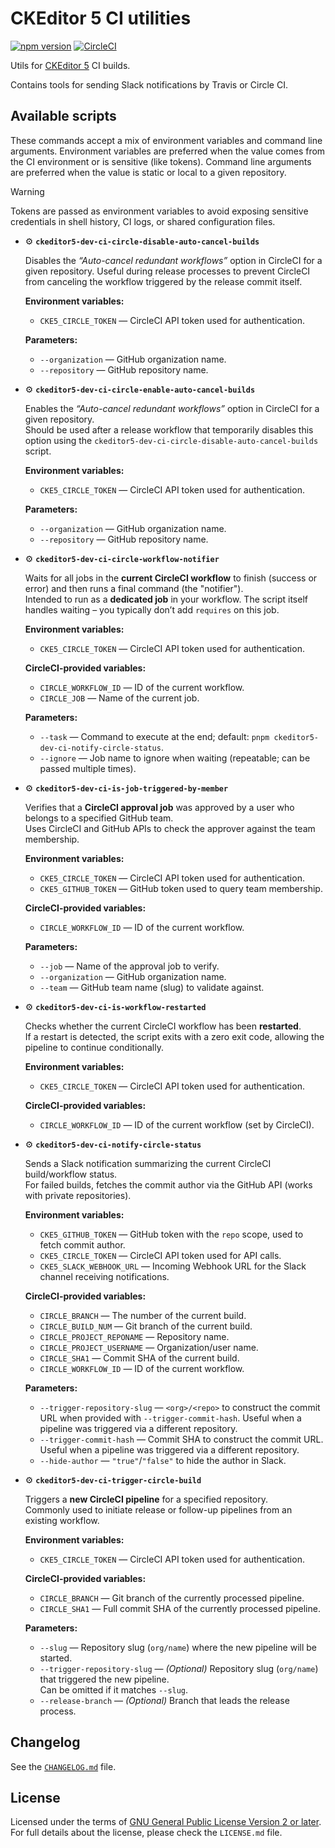 CKEditor 5 CI utilities
=======================

[![npm version](https://badge.fury.io/js/%40ckeditor%2Fckeditor5-dev-ci.svg)](https://www.npmjs.com/package/@ckeditor/ckeditor5-dev-ci)
[![CircleCI](https://circleci.com/gh/ckeditor/ckeditor5-dev.svg?style=shield)](https://app.circleci.com/pipelines/github/ckeditor/ckeditor5-dev?branch=master)

Utils for [CKEditor 5](https://ckeditor.com) CI builds.

Contains tools for sending Slack notifications by Travis or Circle CI.

## Available scripts

These commands accept a mix of environment variables and command line arguments. Environment variables are preferred when the value comes from the CI environment or is sensitive (like tokens). Command line arguments are preferred when the value is static or local to a given repository.

> [!WARNING]
> Tokens are passed as environment variables to avoid exposing sensitive credentials in shell history, CI logs, or shared configuration files.

- ⚙️ **`ckeditor5-dev-ci-circle-disable-auto-cancel-builds`**

  Disables the _“Auto-cancel redundant workflows”_ option in CircleCI for a given repository.
  Useful during release processes to prevent CircleCI from canceling the workflow triggered by the release commit itself.

  **Environment variables:**
  - `CKE5_CIRCLE_TOKEN` &mdash; CircleCI API token used for authentication.

  **Parameters:**
  - `--organization` &mdash; GitHub organization name.
  - `--repository` &mdash; GitHub repository name.

- ⚙️ **`ckeditor5-dev-ci-circle-enable-auto-cancel-builds`**

  Enables the _“Auto-cancel redundant workflows”_ option in CircleCI for a given repository.  
  Should be used after a release workflow that temporarily disables this option using the `ckeditor5-dev-ci-circle-disable-auto-cancel-builds` script.

  **Environment variables:**
  - `CKE5_CIRCLE_TOKEN` &mdash; CircleCI API token used for authentication.

  **Parameters:**
  - `--organization` &mdash; GitHub organization name.
  - `--repository` &mdash; GitHub repository name.

- ⚙️ **`ckeditor5-dev-ci-circle-workflow-notifier`**

  Waits for all jobs in the **current CircleCI workflow** to finish (success or error) and then runs a final command (the "notifier").  
  Intended to run as a **dedicated job** in your workflow. The script itself handles waiting – you typically don’t add `requires` on this job.

  **Environment variables:**
  - `CKE5_CIRCLE_TOKEN` &mdash; CircleCI API token used for authentication.

  **CircleCI-provided variables:**
  - `CIRCLE_WORKFLOW_ID` &mdash; ID of the current workflow.
  - `CIRCLE_JOB` &mdash; Name of the current job.

  **Parameters:**
  - `--task` &mdash; Command to execute at the end; default: `pnpm ckeditor5-dev-ci-notify-circle-status`.
  - `--ignore` &mdash; Job name to ignore when waiting (repeatable; can be passed multiple times).

- ⚙️ **`ckeditor5-dev-ci-is-job-triggered-by-member`**

  Verifies that a **CircleCI approval job** was approved by a user who belongs to a specified GitHub team.  
  Uses CircleCI and GitHub APIs to check the approver against the team membership.

  **Environment variables:**
  - `CKE5_CIRCLE_TOKEN` &mdash; CircleCI API token used for authentication.
  - `CKE5_GITHUB_TOKEN` &mdash; GitHub token used to query team membership.

  **CircleCI-provided variables:**
  - `CIRCLE_WORKFLOW_ID` &mdash; ID of the current workflow.

  **Parameters:**
  - `--job` &mdash; Name of the approval job to verify.
  - `--organization` &mdash; GitHub organization name.
  - `--team` &mdash; GitHub team name (slug) to validate against.

- ⚙️ **`ckeditor5-dev-ci-is-workflow-restarted`**

  Checks whether the current CircleCI workflow has been **restarted**.  
  If a restart is detected, the script exits with a zero exit code, allowing the pipeline to continue conditionally.

  **Environment variables:**
  - `CKE5_CIRCLE_TOKEN` &mdash; CircleCI API token used for authentication.

  **CircleCI-provided variables:**
  - `CIRCLE_WORKFLOW_ID` &mdash; ID of the current workflow (set by CircleCI).

- ⚙️ **`ckeditor5-dev-ci-notify-circle-status`**

  Sends a Slack notification summarizing the current CircleCI build/workflow status.  
  For failed builds, fetches the commit author via the GitHub API (works with private repositories).

  **Environment variables:**
  - `CKE5_GITHUB_TOKEN` &mdash; GitHub token with the `repo` scope, used to fetch commit author.
  - `CKE5_CIRCLE_TOKEN` &mdash; CircleCI API token used for API calls.
  - `CKE5_SLACK_WEBHOOK_URL` &mdash; Incoming Webhook URL for the Slack channel receiving notifications.

  **CircleCI-provided variables:**
  - `CIRCLE_BRANCH` &mdash; The number of the current build. 
  - `CIRCLE_BUILD_NUM` &mdash; Git branch of the current build.
  - `CIRCLE_PROJECT_REPONAME` &mdash; Repository name.
  - `CIRCLE_PROJECT_USERNAME` &mdash; Organization/user name.
  - `CIRCLE_SHA1` &mdash; Commit SHA of the current build.
  - `CIRCLE_WORKFLOW_ID` &mdash; ID of the current workflow.

  **Parameters:**
  - `--trigger-repository-slug` &mdash; `<org>/<repo>` to construct the commit URL when provided with `--trigger-commit-hash`. Useful when a pipeline was triggered via a different repository.
  - `--trigger-commit-hash` &mdash; Commit SHA to construct the commit URL. Useful when a pipeline was triggered via a different repository.
  - `--hide-author` &mdash; `"true"`/`"false"` to hide the author in Slack.

- ⚙️ **`ckeditor5-dev-ci-trigger-circle-build`**

  Triggers a **new CircleCI pipeline** for a specified repository.  
  Commonly used to initiate release or follow-up pipelines from an existing workflow.

  **Environment variables:**
  - `CKE5_CIRCLE_TOKEN` &mdash; CircleCI API token used for authentication.

  **CircleCI-provided variables:**
  - `CIRCLE_BRANCH` &mdash; Git branch of the currently processed pipeline.
  - `CIRCLE_SHA1` &mdash; Full commit SHA of the currently processed pipeline.

  **Parameters:**
  - `--slug` &mdash; Repository slug (`org/name`) where the new pipeline will be started.
  - `--trigger-repository-slug` &mdash; *(Optional)* Repository slug (`org/name`) that triggered the new pipeline.  
    Can be omitted if it matches `--slug`.
  - `--release-branch` &mdash; *(Optional)* Branch that leads the release process.

## Changelog

See the [`CHANGELOG.md`](https://github.com/ckeditor/ckeditor5-dev/blob/master/packages/ckeditor5-dev-ci/CHANGELOG.md) file.

## License

Licensed under the terms of [GNU General Public License Version 2 or later](http://www.gnu.org/licenses/gpl.html). For full details about the license, please check the `LICENSE.md` file.
